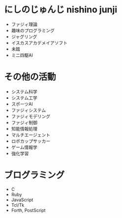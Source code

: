 # にしのじゅんじ nishino junji

- ファジィ理論
- 趣味のプログラミング
- ジャグリング
- イスカスアカデメイアソフト
- 未踏
- ミニ四駆AI

# その他の活動
- システム科学
- システム工学
- スポーツAI
- ファジィシステム
- ファジィモデリング
- ファジィ制御
- 知能情報処理
- マルチエージェント
- ロボカップサッカー
- ゲーム情報学
- 強化学習

# ブログラミング
- C
- Ruby
- JavaScript
- Tcl/Tk
- Forth, PostScript

<!---
nishinojunji/nishinojunji is a ✨ special ✨ repository because its `README.md` (this file) appears on your GitHub profile.
You can click the Preview link to take a look at your changes.
--->
